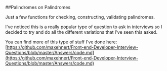 ##Palindromes on Palindromes

Just a few functions for checking, constructing, validating palindromes.

I've noticed this is a really popular type of question to ask in interviews so I decided to try and do all the different variations that I've seen this asked. 

You can find more of this type of stuff I've done here: [https://github.com/maxehnert/Front-end-Developer-Interview-Questions/blob/master/Answers/code.md](https://github.com/maxehnert/Front-end-Developer-Interview-Questions/blob/master/Answers/code.md)
